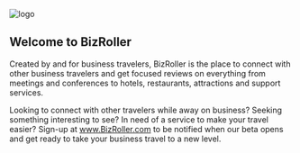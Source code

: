 ![logo](https://raw.github.com/singermatt/omrails/master/app/assets/images/Bizrollerlogowithtagline.png)

## Welcome to BizRoller

Created by and for business travelers, BizRoller is the place to connect with other business travelers and get focused reviews on everything from meetings and conferences to hotels, restaurants, attractions and support services. 

Looking to connect with other travelers while away on business? Seeking something interesting to see? In need of a service to make your travel easier? Sign-up at www.BizRoller.com to be notified when our beta opens and get ready to take your business travel to a new level.

